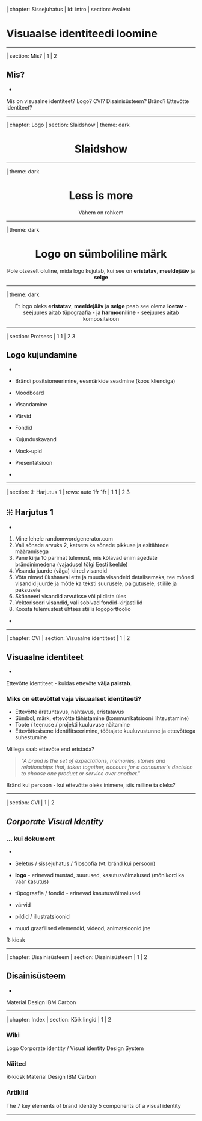| chapter: Sissejuhatus
| id: intro
| section: Avaleht

# Visuaalse identiteedi loomine

---

| section: Mis?
| 1
| 2

## Mis?

-

Mis on visuaalne identiteet? Logo? CVI? Disainisüsteem? Bränd? Ettevõtte identiteet? 

---

| chapter: Logo
| section: Slaidshow
| theme: dark

<center>

# Slaidshow

</center>

---

| theme: dark

<center>

# Less is more
Vähem on rohkem

</center>

---

| theme: dark

<center>

# Logo on **sümboliline** märk
Pole otseselt oluline, mida logo kujutab, kui see on **eristatav**, **meeldejääv** ja **selge**

</center>

---
| theme: dark

<center>

Et logo oleks **eristatav**, **meeldejääv** ja **selge**
peab see olema **loetav** - seejuures aitab tüpograafia - ja **harmooniline** - 
seejuures aitab kompositsioon

</center>

---

| section: Protsess
| 1 1
| 2 3

## Logo kujundamine

-

- Brändi positsioneerimine, eesmärkide seadmine (koos kliendiga)
- Moodboard
- Visandamine
- Värvid
- Fondid
- Kujunduskavand
- Mock-upid
- Presentatsioon

-

<f-video src="https://www.youtube.com/watch?v=WLBY4MxtxTI&ab_channel=PixelsInk" />

---

| section: ⁜ Harjutus 1
| rows: auto 1fr 1fr
| 1 1
| 2 3

## ⁜ Harjutus 1

-

1. Mine lehele <f-link to="https://randomwordgenerator.com/">randomwordgenerator.com</f-link>
2. Vali sõnade arvuks 2, katseta ka sõnade pikkuse ja esitähtede määramisega
3. Pane kirja 10 parimat tulemust, mis kõlavad enim ägedate brändinimedena (vajadusel tõlgi Eesti keelde)
4. Visanda juurde (väga) kiired visandid
5. Võta nimed ükshaaval ette ja muuda visandeid detailsemaks, tee mõned visandid juurde ja mõtle ka teksti suurusele, paigutusele, stiilile ja paksusele
6. Skänneeri visandid arvutisse või pildista üles
7. Vektoriseeri visandid, vali sobivad fondid-kirjastiilid
8. Koosta tulemustest ühtses stiilis logoportfoolio

-

<div class="grid">
<f-image src="/img/ss1.png" />
<f-image src="/img/ss2.png" />
<f-image src="/img/ss3.png" />
<f-image src="/img/ss4.png" />
</div>

---

| chapter: CVI
| section: Visuaalne identiteet 
| 1
| 2

## Visuaalne identiteet 

-

Ettevõtte identiteet - kuidas ettevõte **välja paistab**.

### Miks on ettevõttel vaja visuaalset identiteeti?
- Ettevõtte äratuntavus, nähtavus, eristatavus
- Sümbol, märk, ettevõtte tähistamine (kommunikatsiooni lihtsustamine)
- Toote / teenuse / projekti kuuluvuse näitamine
- Ettevõttesisene identifitseerimine, töötajate kuuluvustunne ja ettevõttega suhestumine

Millega saab ettevõte end eristada?

<blockquote>

<i>"A brand is the set of expectations, memories, stories and relationships that, taken together, account for a consumer's decision to choose one product or service over another."</i>

</blockquote>

Bränd kui persoon - kui ettevõtte oleks inimene, siis milline ta oleks?

---

| section: CVI
| 1
| 2

## *Corporate Visual Identity*
### ... kui dokument

-

- Seletus / sissejuhatus / filosoofia (vt. bränd kui persoon)
- **logo** - erinevad taustad, suurused, kasutusvõimalused (mõnikord ka väär kasutus)
- tüpograafia / fondid - erinevad kasutusvõimalused
- värvid
- pildid / illustratsioonid
- muud graafilised elemendid, videod, animatsioonid jne

<f-link to="https://rkiosk.ee/cvi/">R-kiosk</f-link>

---

| chapter: Disainisüsteem
| section: Disainisüsteem
| 1
| 2

## Disainisüsteem

-

<f-link to="https://material.io/">Material Design</f-link>
<f-link to="https://www.carbondesignsystem.com/">IBM Carbon</f-link>

---

| chapter: Index
| section: Kõik lingid
| 1
| 2

### Wiki
<f-link to="https://en.wikipedia.org/wiki/Logo">Logo</f-link>
<f-link to="https://en.wikipedia.org/wiki/Corporate_identity#Visual_identity">Corporate identity / Visual identity</f-link>
<f-link to="https://en.wikipedia.org/wiki/Design_system">Design System</f-link>

### Näited
<f-link to="https://rkiosk.ee/cvi/">R-kiosk</f-link>
<f-link to="https://material.io/">Material Design</f-link>
<f-link to="https://www.carbondesignsystem.com/">IBM Carbon</f-link>

### Artiklid
<f-link to="https://www.lucidpress.com/blog/the-7-key-elements-of-brand-identity-design">The 7 key elements of brand identity</f-link>
<f-link to="https://www.neworld.com/newsblog/2018/5-components-of-a-visual-identity/">5 components of a visual identity</f-link>

---